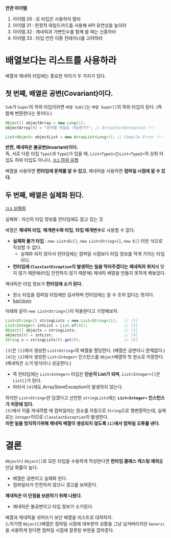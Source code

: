 
**연관 아이템**  
1. 아이템 26 : 로 타입은 사용하지 말라
2. 아이템 31 : 한정적 와일드카드를 사용해 API 유연성을 높이라
3. 아이템 32 : 제네릭과 가변인수를 함께 쓸 때는 신중하라
4. 아이템 33 : 타입 안전 이종 컨테이너를 고려하라

# 배열보다는 리스트를 사용하라

배열과 제네릭 타입에는 중요한 차이가 두 가지가 있다.  

## 첫 번째, **배열은 공변(Covariant)이다.**  

`Sub`가 `Super`의 하위 타입이라면 `배열 Sub[]`는 `배열 Super[]`의 하위 타입이 된다. (즉 함께 변환한다는 뜻이다.)  

```java
Object[] objectArray = new Long[1];
objectArray[0] = "문자열 타입도 가능한가?"; // ArrayStoreException !!!

List<Object> objectList = new ArrayList<Long>(); // Compile Error !!!
```

**반면, 제네릭은 불공변(Invariant)이다.**  
즉, 서로 다른 타입 `Type1`과 `Type2`가 있을 때, `List<Type1>`는`List<Type2>`의 상위 타입도 하위 타입도 아니다. [`JLS` 하위 유형](https://docs.oracle.com/javase/specs/jls/se8/html/jls-4.html#jls-4.10)  
  
배열을 사용하면 **런타임에 문제를 알 수 있고**, 제네릭을 사용하면 **컴파일 시점에 알 수 있다.**  


## 두 번째, **배열은 실체화 된다.**
[`JLS` 실체화](https://docs.oracle.com/javase/specs/jls/se8/html/jls-4.html#jls-4.7)  
  
실체화 : 자신의 타입 정보를 런타임에도 알고 있는 것  
  
배열은 **제네릭 타입**, **매개변수화 타입**, **타입 매개변수**로 사용할 수 없다.  
- **실체화 불가 타입** : `new List<E>[]`, `new List<String>[]`, `new E[]` 이런 식으로 작성할 수 없다.
  - 실체화 되지 않아서 런타임에는 컴파일 시점보다 타입 정보를 적게 가지는 타입이다.
- **런타임에 `ClassCastException`이 발생하는 일을 막아주겠다는 제네릭의 취지**에 맞지 않기 때문에(타입 안전하지 않기 때문에) 제네릭 배열을 만들지 못하게 해놓았다.

  
제네릭은 타입 정보가 **런타임에 소거 된다.**  
- 원소 타입을 컴파일 타임에만 검사하며 런타임에는 알 수 조차 없다는 뜻이다.
- [`baeldung`](https://www.baeldung.com/java-type-erasure)
  
아래와 같이 `new List<String>[]`이 허용된다고 가정해보자.

```java
List<String>[] stringLists = new List<String>[1];   // [1]
List<Integer> intList = List.of(42);                // [2]
Object[] objects = stringLists;                     // [3]
objects[0] = intList;                               // [4]
String s = stringLists[0].get(0);                   // [5]
```

`[3]`은 `[1]`에서 생성한 `List<String>`의 배열을 할당한다. (배열은 공변이니 문제없다.)  
`[4]`는 `[2]`에서 생성한 `List<Integer>` 인스턴스를 `Object`배열의 첫 원소로 저장한다. (제네릭은 소거 방식이니 성공한다.)  
- 즉 런타임에는 `List<Integer>` 타입은 **단순히 List가 되며**, `List<Integer>[]`은 `List[]`가 된다.
- 따라서 `[4]`에도 ArrayStoreException이 발생하지 않는다.

하지만 `List<String>`만 담겠다고 선언한 `stringLists`에는 **`List<Integer>` 인스턴스가 저장돼 있다.**  
`[5]`에서 이를 꺼내려할 때 컴파일러는 원소를 자동으로 `String`으로 형변환하는데, 실제로는 `Integer`이므로 `ClassCastException`이 발생한다.  
**이런 일을 방지하기위해 제네릭 배열이 생성되지 않도록 `[1]`에서 컴파일 오류를 낸다.**  
  

# **결론**

`Object`나 `Object[]`로 모든 타입을 수용하게 작성한다면 **런타임 클래스 캐스팅 예외**를 만날 확률이 높다.  
- 배열은 공변이고 실체화 된다.
- 컴파일러가 안전하지 않으니 경고를 보여준다.  
  
**제네릭은 이 단점을 보완하기 위해 나왔다.**  
- 제네릭은 불공변이고 타입 정보가 소거된다.
  
배열과 제네릭을 섞어쓰기 보단 배열을 리스트로 대처하자.  
느끼기엔 `Object[]`배열은 컴파일 시점에 대부분의 상황을 그냥 넘겨버리지만 `Generic`을 사용하게 된다면 컴파일 시점에 잘못된 부분을 잡아준다.